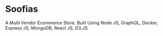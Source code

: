 # Soofias
A Multi Vendor Ecommerce Store. Built Using Node JS, GraphQL, Docker, Express JS, MongoDB, React JS, D3.JS
